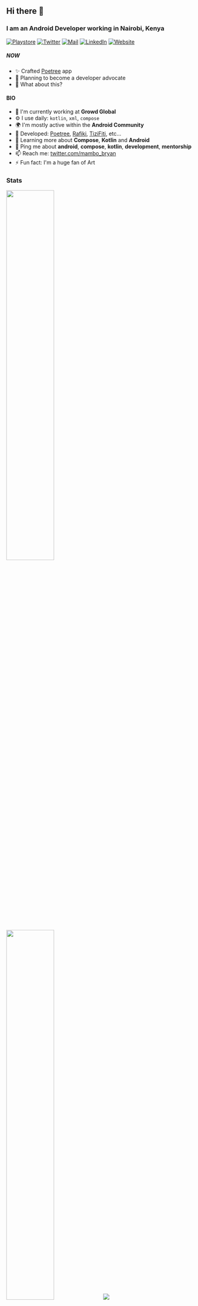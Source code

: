## Hi there 👋

### I am an Android Developer working in Nairobi, Kenya

<a href="https://play.google.com/store/apps/dev?id=8450412690523747849" target="_blank">![Playstore](https://img.shields.io/badge/Playstore-APPs-Green?style=for-the-badge&logo=google-play)</a> <a href="https://twitter.com/mambo_bryan" target="_blank">![Twitter](https://img.shields.io/badge/Twitter-DM-blue?style=for-the-badge&logo=twitter)</a> <a href="mailto:mambobryan@gmail.com" target="_blank">![Mail](https://img.shields.io/badge/GMAIL-INBOX-red?style=for-the-badge&logo=gmail)</a> <a href="https://linkedin.com/in/mambo-bryan/" target="_blank">![LinkedIn](https://img.shields.io/badge/LinkedIn-Resume-orange?style=for-the-badge&logo=linkedin)</a>  <a href="https://mambo-d781f.web.app/" target="_blank">![Website](https://img.shields.io/badge/Website-reach-blueviolet?style=for-the-badge)
</a>

##### NOW

- ✨ Crafted [Poetree](https://github.com/MamboBryan/poetree) app
- 🎉 Planning to become a developer advocate
- 🥝 What about this?

#### BIO

- 🏢 I'm currently working at **Growd Global**
- ⚙️ I use daily: `kotlin`, `xml`, `compose`
- 🌍 I'm mostly active within the **Android Community**
- 💅 Developed: [Poetree](https://play.google.com/store/apps/details?id=com.mambo.poetree), [Rafiki](https://play.google.com/store/apps/details?id=com.mambo.rafiki), [TiziFiti](https://fitness-abc4c.web.app/), etc…
- 🌱 Learning more about **Compose**, **Kotlin** and **Android**
- 💬 Ping me about **android**, **compose**, **kotlin**, **development**, **mentorship**
- 📫 Reach me: [twitter.com/mambo_bryan](https://twitter.com/mambo_bryan)
- ⚡️ Fun fact: I'm a huge fan of Art

### Stats

<img height="50%" width="auto" src ="https://github-readme-stats.vercel.app/api?username=MamboBryan&show_icons=true&count_private=true&theme=darcula&hide_border=true&hide=issues,contribs&bg_color=00000000">

<img height="50%" width="auto" src ="https://github-readme-stats.vercel.app/api/top-langs/?username=MamboBryan&layout=compact&hide_border=true&theme=darcula&bg_color=00000000&langs_count=6&hide=jupyter%20notebook,tex,css,php">

<img src ="https://github-readme-streak-stats.herokuapp.com?user=MamboBryan&theme=darcula&hide_border=true&background=FFFFFF00">
